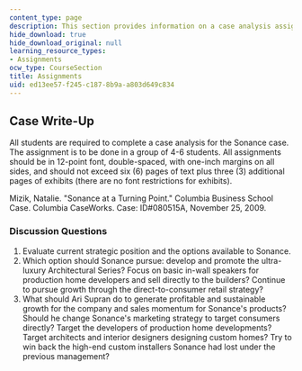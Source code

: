 ```yaml
---
content_type: page
description: This section provides information on a case analysis assignment.
hide_download: true
hide_download_original: null
learning_resource_types:
- Assignments
ocw_type: CourseSection
title: Assignments
uid: ed13ee57-f245-c187-8b9a-a803d649c834
---
```


Case Write-Up
-------------

All students are required to complete a case analysis for the Sonance case. The assignment is to be done in a group of 4-6 students. All assignments should be in 12-point font, double-spaced, with one-inch margins on all sides, and should not exceed six (6) pages of text plus three (3) additional pages of exhibits (there are no font restrictions for exhibits).

Mizik, Natalie. "Sonance at a Turning Point." Columbia Business School Case. Columbia CaseWorks. Case: ID#080515A, November 25, 2009.

### Discussion Questions

1.  Evaluate current strategic position and the options available to Sonance.
2.  Which option should Sonance pursue: develop and promote the ultra-luxury Architectural Series? Focus on basic in-wall speakers for production home developers and sell directly to the builders? Continue to pursue growth through the direct-to-consumer retail strategy?
3.  What should Ari Supran do to generate profitable and sustainable growth for the company and sales momentum for Sonance's products? Should he change Sonance's marketing strategy to target consumers directly? Target the developers of production home developments? Target architects and interior designers designing custom homes? Try to win back the high-end custom installers Sonance had lost under the previous management?